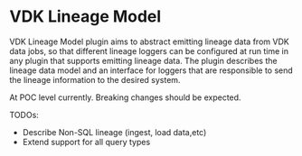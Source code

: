 # VDK Lineage Model

VDK Lineage Model plugin aims to abstract emitting lineage data from VDK data jobs, so that different lineage loggers
can be configured at run time in any plugin that supports emitting lineage data.
The plugin describes the lineage data model and an interface for loggers that are responsible to send the lineage
information to the desired system.

At POC level currently. Breaking changes should be expected.

TODOs:
 - Describe Non-SQL lineage (ingest, load data,etc)
 - Extend support for all query types
